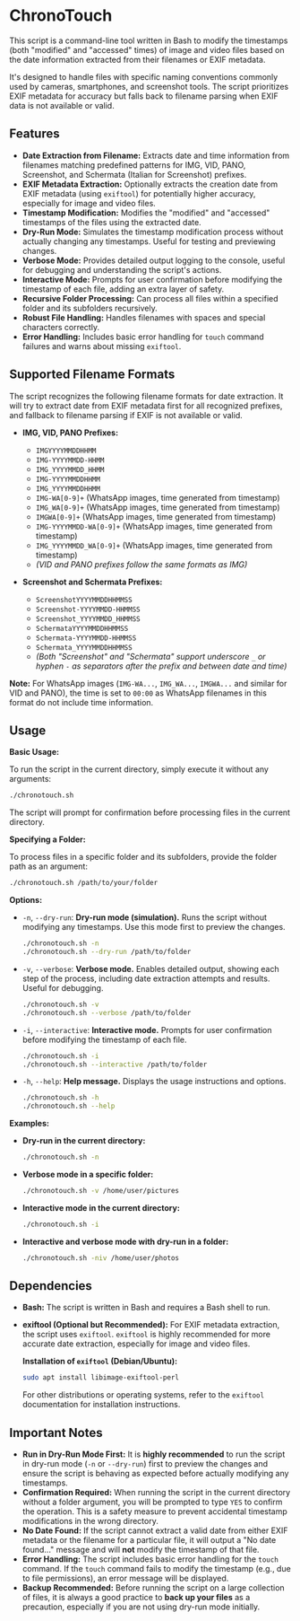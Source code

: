 # ChronoTouch

This script is a command-line tool written in Bash to modify the timestamps (both "modified" and "accessed" times) of image and video files based on the date information extracted from their filenames or EXIF metadata.

It's designed to handle files with specific naming conventions commonly used by cameras, smartphones, and screenshot tools. The script prioritizes EXIF metadata for accuracy but falls back to filename parsing when EXIF data is not available or valid.

## Features

*   **Date Extraction from Filename:** Extracts date and time information from filenames matching predefined patterns for IMG, VID, PANO, Screenshot, and Schermata (Italian for Screenshot) prefixes.
*   **EXIF Metadata Extraction:** Optionally extracts the creation date from EXIF metadata (using `exiftool`) for potentially higher accuracy, especially for image and video files.
*   **Timestamp Modification:** Modifies the "modified" and "accessed" timestamps of the files using the extracted date.
*   **Dry-Run Mode:**  Simulates the timestamp modification process without actually changing any timestamps. Useful for testing and previewing changes.
*   **Verbose Mode:** Provides detailed output logging to the console, useful for debugging and understanding the script's actions.
*   **Interactive Mode:**  Prompts for user confirmation before modifying the timestamp of each file, adding an extra layer of safety.
*   **Recursive Folder Processing:** Can process all files within a specified folder and its subfolders recursively.
*   **Robust File Handling:**  Handles filenames with spaces and special characters correctly.
*   **Error Handling:** Includes basic error handling for `touch` command failures and warns about missing `exiftool`.

## Supported Filename Formats

The script recognizes the following filename formats for date extraction. It will try to extract date from EXIF metadata first for all recognized prefixes, and fallback to filename parsing if EXIF is not available or valid.

*   **IMG, VID, PANO Prefixes:**
    *   `IMGYYYYMMDDHHMM`
    *   `IMG-YYYYMMDD-HHMM`
    *   `IMG_YYYYMMDD_HHMM`
    *   `IMG-YYYYMMDDHHMM`
    *   `IMG_YYYYMMDDHHMM`
    *   `IMG-WA[0-9]+` (WhatsApp images, time generated from timestamp)
    *   `IMG_WA[0-9]+` (WhatsApp images, time generated from timestamp)
    *   `IMGWA[0-9]+` (WhatsApp images, time generated from timestamp)
    *   `IMG-YYYYMMDD-WA[0-9]+` (WhatsApp images, time generated from timestamp)
    *   `IMG_YYYYMMDD_WA[0-9]+` (WhatsApp images, time generated from timestamp)
    *   *(VID and PANO prefixes follow the same formats as IMG)*

*   **Screenshot and Schermata Prefixes:**
    *   `ScreenshotYYYYMMDDHHMMSS`
    *   `Screenshot-YYYYMMDD-HHMMSS`
    *   `Screenshot_YYYYMMDD_HHMMSS`
    *   `SchermataYYYYMMDDHHMMSS`
    *   `Schermata-YYYYMMDD-HHMMSS`
    *   `Schermata_YYYYMMDDHHMMSS`
    *   *(Both "Screenshot" and "Schermata" support underscore `_` or hyphen `-` as separators after the prefix and between date and time)*

**Note:**  For WhatsApp images (`IMG-WA...`, `IMG_WA...`, `IMGWA...` and similar for VID and PANO), the time is set to `00:00` as WhatsApp filenames in this format do not include time information.

## Usage

**Basic Usage:**

To run the script in the current directory, simply execute it without any arguments:

```bash
./chronotouch.sh
```

The script will prompt for confirmation before processing files in the current directory.

**Specifying a Folder:**

To process files in a specific folder and its subfolders, provide the folder path as an argument:

```bash
./chronotouch.sh /path/to/your/folder
```

**Options:**

*   `-n`, `--dry-run`:  **Dry-run mode (simulation).**  Runs the script without modifying any timestamps.  Use this mode first to preview the changes.

    ```bash
    ./chronotouch.sh -n
    ./chronotouch.sh --dry-run /path/to/folder
    ```

*   `-v`, `--verbose`:  **Verbose mode.** Enables detailed output, showing each step of the process, including date extraction attempts and results. Useful for debugging.

    ```bash
    ./chronotouch.sh -v
    ./chronotouch.sh --verbose /path/to/folder
    ```

*   `-i`, `--interactive`: **Interactive mode.**  Prompts for user confirmation before modifying the timestamp of each file.

    ```bash
    ./chronotouch.sh -i
    ./chronotouch.sh --interactive /path/to/folder
    ```

*   `-h`, `--help`: **Help message.** Displays the usage instructions and options.

    ```bash
    ./chronotouch.sh -h
    ./chronotouch.sh --help
    ```

**Examples:**

*   **Dry-run in the current directory:**
    ```bash
    ./chronotouch.sh -n
    ```

*   **Verbose mode in a specific folder:**
    ```bash
    ./chronotouch.sh -v /home/user/pictures
    ```

*   **Interactive mode in the current directory:**
    ```bash
    ./chronotouch.sh -i
    ```

*   **Interactive and verbose mode with dry-run in a folder:**
    ```bash
    ./chronotouch.sh -niv /home/user/photos
    ```

## Dependencies

*   **Bash:** The script is written in Bash and requires a Bash shell to run.
*   **exiftool (Optional but Recommended):**  For EXIF metadata extraction, the script uses `exiftool`.  `exiftool` is highly recommended for more accurate date extraction, especially for image and video files.

    **Installation of `exiftool` (Debian/Ubuntu):**

    ```bash
    sudo apt install libimage-exiftool-perl
    ```

    For other distributions or operating systems, refer to the `exiftool` documentation for installation instructions.

## Important Notes

*   **Run in Dry-Run Mode First:** It is **highly recommended** to run the script in dry-run mode (`-n` or `--dry-run`) first to preview the changes and ensure the script is behaving as expected before actually modifying any timestamps.
*   **Confirmation Required:** When running the script in the current directory without a folder argument, you will be prompted to type `YES` to confirm the operation. This is a safety measure to prevent accidental timestamp modifications in the wrong directory.
*   **No Date Found:** If the script cannot extract a valid date from either EXIF metadata or the filename for a particular file, it will output a "No date found..." message and will **not** modify the timestamp of that file.
*   **Error Handling:** The script includes basic error handling for the `touch` command. If the `touch` command fails to modify the timestamp (e.g., due to file permissions), an error message will be displayed.
*   **Backup Recommended:**  Before running the script on a large collection of files, it is always a good practice to **back up your files** as a precaution, especially if you are not using dry-run mode initially.
